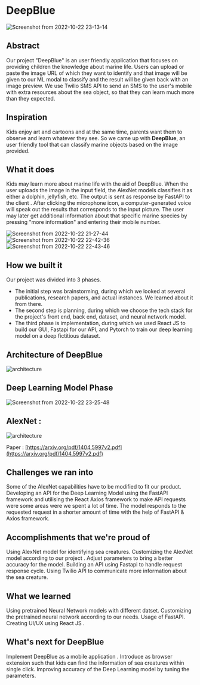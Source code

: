 # DeepBlue
![Screenshot from 2022-10-22 23-13-14](https://user-images.githubusercontent.com/73429989/197387717-dcf5d6a3-39c3-4768-8df5-ae6ae077f7cd.png)

## Abstract 
Our project "DeepBlue" is an user friendly application that focuses on providing children the knowledge about marine life. Users can upload or paste the image URL of which they want to identify and that image will be given to our ML modal to classify and the result will be given back with an image preview. We use Twilio SMS API to send an SMS to the user's mobile with extra resources about the sea object, so that they can learn much more than they expected. 

## Inspiration
Kids enjoy art and cartoons and at the same time, parents want them to observe and learn whatever they see. So we came up with **DeepBlue**, an user friendly tool that can classify marine objects based on the image provided.

## What it does
Kids may learn more about marine life with the aid of DeepBlue. When the user uploads the image in the input field, the AlexNet models classifies it as either a dolphin, jellyfish, etc. The output is sent as response by FastAPI to the client . After clicking the microphone icon, a computer-generated voice will speak out the results that corresponds to the input picture. The user may later get additional information about that specific marine species by pressing "more information" and entering their mobile number.

![Screenshot from 2022-10-22 21-27-44](https://user-images.githubusercontent.com/73429989/197387719-7b3ba724-e900-4a13-bb80-ac559650fb45.png)
![Screenshot from 2022-10-22 22-42-36](https://user-images.githubusercontent.com/73429989/197387721-88c62535-73db-4544-a57f-50b022cbdba5.png)
![Screenshot from 2022-10-22 22-43-46](https://user-images.githubusercontent.com/73429989/197387724-6e517bb5-96fc-4f11-ae76-14ff66a4d711.png)


## How we built it
Our project was divided into 3 phases.
- The initial step was brainstorming, during which we looked at several publications, research papers, and actual instances. We learned about it from there.
- The second step is planning, during which we choose the tech stack for the project's front end, back end, dataset, and neural network model.
- The third phase is implementation, during which we used React JS to build our GUI, Fastapi for our API, and Pytorch to train our deep learning model on a deep fictitious dataset.

## Architecture of DeepBlue
![architecture](https://user-images.githubusercontent.com/73429989/197374896-a9467f9c-3639-4ea9-be95-d9a3ceabc710.png)

## Deep Learning Model Phase 
![Screenshot from 2022-10-22 23-25-48](https://user-images.githubusercontent.com/73429989/197375635-98fdda97-e81a-4b0d-81fd-fd0428437007.png)

## AlexNet :
![architecture](https://production-media.paperswithcode.com/models/alexnet_deornOM.png)
 
Paper : [https://arxiv.org/pdf/1404.5997v2.pdf](https://arxiv.org/pdf/1404.5997v2.pdf)

## Challenges we ran into
Some of the AlexNet capabilities have to be modified to fit our product. Developing an API for the Deep Learning Model using the FastAPI framework and utilising the React Axios framework to make API requests were some areas were we spent a lot of time. The model responds to the requested request in a shorter amount of time with the help of FastAPI & Axios framework.

## Accomplishments that we're proud of
Using AlexNet model for identifying sea creatures. Customizing the AlexNet model according to our project . Adjust parameters to bring a better accuracy for the model. Building an API using Fastapi to handle request response cycle. Using Twilio API to communicate more information about the sea creature.

## What we learned
Using pretrained Neural Network models with different datset. Customizing the pretrained neural network according to our needs.  Usage of FastAPI. Creating UI/UX using React JS .

## What's next for DeepBlue
Implement DeepBlue as a mobile application . Introduce as browser extension such that kids can find the information of sea creatures within single click. Improving accuracy of the Deep Learning model by tuning the parameters.
